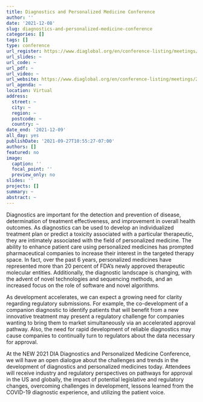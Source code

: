 ```yaml
---
title: Diagnostics and Personalized Medicine Conference
author: ''
date: '2021-12-08'
slug: diagnostics-and-personalized-medicine-conference
categories: []
tags: []
type: conference
url_register: https://www.diaglobal.org/en/conference-listing/meetings/2021/12/diagnostics-and-personalized-medicine-conference/register#showcontent
url_slides: ~
url_code: ~
url_pdf: ~
url_video: ~
url_website: https://www.diaglobal.org/en/conference-listing/meetings/2021/12/diagnostics-and-personalized-medicine-conference
url_agenda: ~
location: Virtual
address:
  street: ~
  city: ~
  region: ~
  postcode: ~
  country: ~
date_end: '2021-12-09'
all_day: yes
publishDate: '2021-09-27T10:55:27-07:00'
authors: []
featured: no
image:
  caption: ''
  focal_point: ''
  preview_only: no
slides: ''
projects: []
summary: ~
abstract: ~
---
```


<!--more-->
Diagnostics are important for the detection and prevention of disease, determination of treatment effectiveness, and improvement in overall health outcomes. As diagnostics can be used to develop an individualized treatment plan or predict a toxicity associated with a particular therapeutic, they are intimately associated with the field of personalized medicine. The ability to enhance patient care using personalized medicines has prompted pharmaceutical companies to increase their interest in the targeted therapy space. In fact, over the past 6 years, personalized medicines have represented more than 20 percent of FDA’s newly approved therapeutic molecular entities. Additionally, the diagnostic landscape is changing, with the advent of novel technologies and sequencing methods, and an increased focus on the role of software and novel algorithms.  

As development accelerates, we can expect a growing need for clarity regarding regulatory submissions. For example, the co-development of a companion diagnostic to identify patients that will benefit from a new innovative treatment may present a regulatory challenge for companies wanting to bring them to market simultaneously via an accelerated approval pathway. Also, the need for rapid development of reliable diagnostics may cause companies to continually turn to regulators about the data necessary for approval.  

At the NEW 2021 DIA Diagnostics and Personalized Medicine Conference, we will have an open dialogue about the challenges and trends in the development of diagnostics and personalized medicines today. Attendees will receive industry and regulatory perspectives on pathways for approval in the US and globally, the impact of potential legislative and regulatory changes, overcoming challenges in development, lessons learned from the COVID-19 diagnostic experience, and utilizing the patient voice.